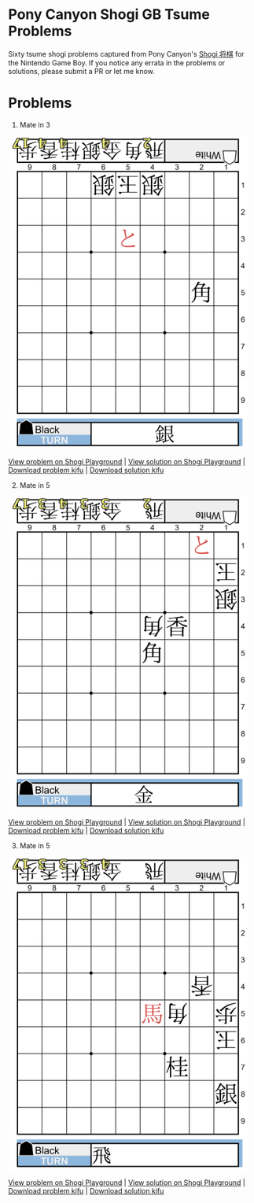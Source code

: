 # Pony Canyon Shogi GB Tsume Problems

Sixty tsume shogi problems captured from Pony Canyon's [Shogi 将棋](https://www.gameboyworks.com/1989/12/19/shogi/) for the Nintendo Game Boy. If you notice any errata in the problems or solutions, please submit a PR or let me know.

# Problems

1. Mate in 3

![Problem 01](https://raw.githubusercontent.com/francoiswnel/Pony-Canyon-Shogi-GB-Tsume-Problems/master/Problems/Pony%20Canyon%20Shogi%20Problem%2001.png)

[View problem on Shogi Playground]() | [View solution on Shogi Playground]() | [Download problem kifu](https://raw.githubusercontent.com/francoiswnel/Pony-Canyon-Shogi-GB-Tsume-Problems/master/Problems/Pony%20Canyon%20Shogi%20Problem%2001.kif) | [Download solution kifu](https://raw.githubusercontent.com/francoiswnel/Pony-Canyon-Shogi-GB-Tsume-Problems/master/Solutions/Pony%20Canyon%20Shogi%20Solution%2001.kif)


2. Mate in 5

![Problem 02](https://raw.githubusercontent.com/francoiswnel/Pony-Canyon-Shogi-GB-Tsume-Problems/master/Problems/Pony%20Canyon%20Shogi%20Problem%2002.png)

[View problem on Shogi Playground]() | [View solution on Shogi Playground]() | [Download problem kifu](https://raw.githubusercontent.com/francoiswnel/Pony-Canyon-Shogi-GB-Tsume-Problems/master/Problems/Pony%20Canyon%20Shogi%20Problem%2002.kif) | [Download solution kifu](https://raw.githubusercontent.com/francoiswnel/Pony-Canyon-Shogi-GB-Tsume-Problems/master/Solutions/Pony%20Canyon%20Shogi%20Solution%2002.kif)


3. Mate in 5

![Problem 03](https://raw.githubusercontent.com/francoiswnel/Pony-Canyon-Shogi-GB-Tsume-Problems/master/Problems/Pony%20Canyon%20Shogi%20Problem%2003.png)

[View problem on Shogi Playground]() | [View solution on Shogi Playground]() | [Download problem kifu](https://raw.githubusercontent.com/francoiswnel/Pony-Canyon-Shogi-GB-Tsume-Problems/master/Problems/Pony%20Canyon%20Shogi%20Problem%2003.kif) | [Download solution kifu](https://raw.githubusercontent.com/francoiswnel/Pony-Canyon-Shogi-GB-Tsume-Problems/master/Solutions/Pony%20Canyon%20Shogi%20Solution%2003.kif)
